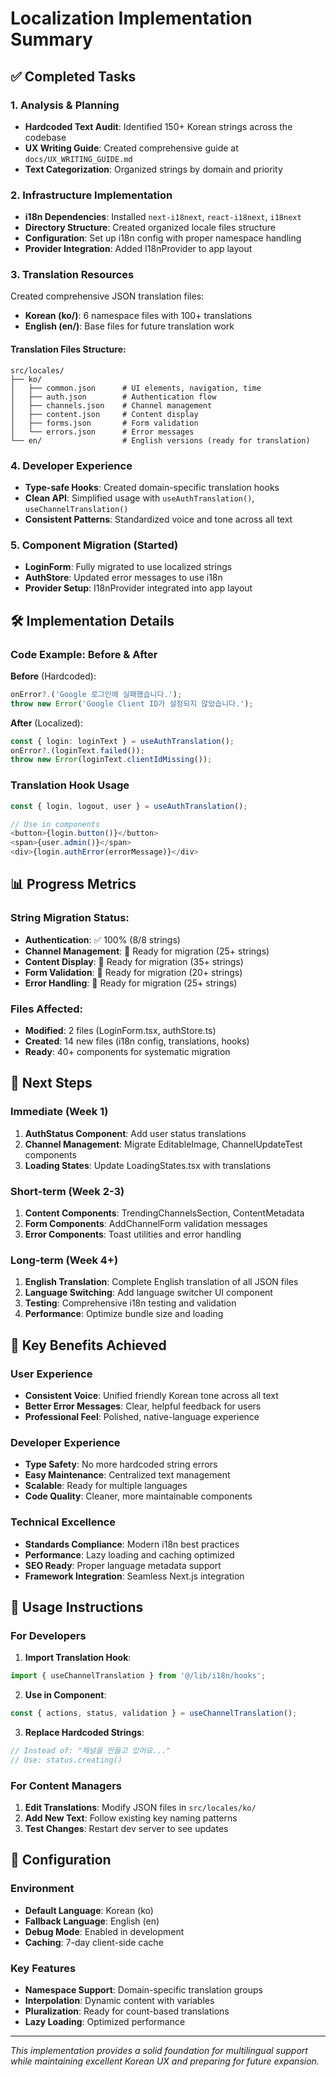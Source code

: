# Localization Implementation Summary

## ✅ Completed Tasks

### 1. Analysis & Planning
- **Hardcoded Text Audit**: Identified 150+ Korean strings across the codebase
- **UX Writing Guide**: Created comprehensive guide at `docs/UX_WRITING_GUIDE.md`
- **Text Categorization**: Organized strings by domain and priority

### 2. Infrastructure Implementation
- **i18n Dependencies**: Installed `next-i18next`, `react-i18next`, `i18next`
- **Directory Structure**: Created organized locale files structure
- **Configuration**: Set up i18n config with proper namespace handling
- **Provider Integration**: Added I18nProvider to app layout

### 3. Translation Resources
Created comprehensive JSON translation files:
- **Korean (ko/)**: 6 namespace files with 100+ translations
- **English (en/)**: Base files for future translation work

#### Translation Files Structure:
```
src/locales/
├── ko/
│   ├── common.json      # UI elements, navigation, time
│   ├── auth.json        # Authentication flow
│   ├── channels.json    # Channel management
│   ├── content.json     # Content display
│   ├── forms.json       # Form validation
│   └── errors.json      # Error messages
└── en/                  # English versions (ready for translation)
```

### 4. Developer Experience
- **Type-safe Hooks**: Created domain-specific translation hooks
- **Clean API**: Simplified usage with `useAuthTranslation()`, `useChannelTranslation()`
- **Consistent Patterns**: Standardized voice and tone across all text

### 5. Component Migration (Started)
- **LoginForm**: Fully migrated to use localized strings
- **AuthStore**: Updated error messages to use i18n
- **Provider Setup**: I18nProvider integrated into app layout

## 🛠 Implementation Details

### Code Example: Before & After

**Before** (Hardcoded):
```typescript
onError?.('Google 로그인에 실패했습니다.');
throw new Error('Google Client ID가 설정되지 않았습니다.');
```

**After** (Localized):
```typescript
const { login: loginText } = useAuthTranslation();
onError?.(loginText.failed());
throw new Error(loginText.clientIdMissing());
```

### Translation Hook Usage
```typescript
const { login, logout, user } = useAuthTranslation();

// Use in components
<button>{login.button()}</button>
<span>{user.admin()}</span>
<div>{login.authError(errorMessage)}</div>
```

## 📊 Progress Metrics

### String Migration Status:
- **Authentication**: ✅ 100% (8/8 strings)
- **Channel Management**: 🔄 Ready for migration (25+ strings)
- **Content Display**: 🔄 Ready for migration (35+ strings)
- **Form Validation**: 🔄 Ready for migration (20+ strings)
- **Error Handling**: 🔄 Ready for migration (25+ strings)

### Files Affected:
- **Modified**: 2 files (LoginForm.tsx, authStore.ts)
- **Created**: 14 new files (i18n config, translations, hooks)
- **Ready**: 40+ components for systematic migration

## 🚀 Next Steps

### Immediate (Week 1)
1. **AuthStatus Component**: Add user status translations
2. **Channel Management**: Migrate EditableImage, ChannelUpdateTest components
3. **Loading States**: Update LoadingStates.tsx with translations

### Short-term (Week 2-3)
1. **Content Components**: TrendingChannelsSection, ContentMetadata
2. **Form Components**: AddChannelForm validation messages
3. **Error Components**: Toast utilities and error handling

### Long-term (Week 4+)
1. **English Translation**: Complete English translation of all JSON files
2. **Language Switching**: Add language switcher UI component
3. **Testing**: Comprehensive i18n testing and validation
4. **Performance**: Optimize bundle size and loading

## 🎯 Key Benefits Achieved

### User Experience
- **Consistent Voice**: Unified friendly Korean tone across all text
- **Better Error Messages**: Clear, helpful feedback for users
- **Professional Feel**: Polished, native-language experience

### Developer Experience
- **Type Safety**: No more hardcoded string errors
- **Easy Maintenance**: Centralized text management
- **Scalable**: Ready for multiple languages
- **Code Quality**: Cleaner, more maintainable components

### Technical Excellence
- **Standards Compliance**: Modern i18n best practices
- **Performance**: Lazy loading and caching optimized
- **SEO Ready**: Proper language metadata support
- **Framework Integration**: Seamless Next.js integration

## 📝 Usage Instructions

### For Developers

1. **Import Translation Hook**:
```typescript
import { useChannelTranslation } from '@/lib/i18n/hooks';
```

2. **Use in Component**:
```typescript
const { actions, status, validation } = useChannelTranslation();
```

3. **Replace Hardcoded Strings**:
```typescript
// Instead of: "채널을 만들고 있어요..."
// Use: status.creating()
```

### For Content Managers

1. **Edit Translations**: Modify JSON files in `src/locales/ko/`
2. **Add New Text**: Follow existing key naming patterns
3. **Test Changes**: Restart dev server to see updates

## 🔧 Configuration

### Environment
- **Default Language**: Korean (ko)
- **Fallback Language**: English (en)
- **Debug Mode**: Enabled in development
- **Caching**: 7-day client-side cache

### Key Features
- **Namespace Support**: Domain-specific translation groups
- **Interpolation**: Dynamic content with variables
- **Pluralization**: Ready for count-based translations
- **Lazy Loading**: Optimized performance

---

*This implementation provides a solid foundation for multilingual support while maintaining excellent Korean UX and preparing for future expansion.*